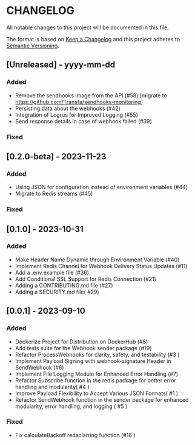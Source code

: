 # CHANGELOG

All notable changes to this project will be documented in this file.

The format is based on [Keep a Changelog](http://keepachangelog.com/)
and this project adheres to [Semantic Versioning](http://semver.org/).

## [Unreleased] - yyyy-mm-dd

### Added

- Remove the sendhooks image from the API (#58) [migrate to https://github.com/Transfa/sendhooks-monitoring]
- Persisting data about the webhooks (#42)
- Integration of Logrus for Improved Logging (#55)
- Send response details in case of webhook failed (#39)

### Fixed

## [0.2.0-beta] - 2023-11-23

### Added

- Using JSON for configuration instead of environment variables (#44)
- Migrate to Redis streams (#45)

### Fixed

## [0.1.0] - 2023-10-31

### Added

- Make Header Name Dynamic through Environment Variable (#40)
- Implement Redis Channel for Webhook Delivery Status Updates (#11)
- Add a .env.example file (#36)
- Add Conditional SSL Support for Redis Connection (#21)
- Adding a CONTRIBUTING.md file (#27)
- Adding a SECURITY.md file( #29)


## [0.0.1] - 2023-09-10

### Added

- Dockerize Project for Distribution on DockerHub (#8)
- Add tests suite for the Webhook sender package (#19)
- Refactor ProcessWebhooks for clarity, safety, and testability (#3 )
- Implement Payload Signing with webhook-signature Header in SendWebhook (#6)
- Implement File Logging Module for Enhanced Error Handling (#7)
- Refactor Subscribe function in the redis package for better error handling and modularity( #4 )
- Improve Payload Flexibility to Accept Various JSON Formats( #1 )
- Refactor SendWebhook function in the sender package for enhanced modularity, error handling, and logging ( #5 )

### Fixed

- Fix calculateBackoff redaclarring function (#16 )
